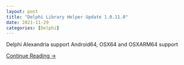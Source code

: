 ```yaml
---
layout: post
title: "Delphi Library Helper Update 1.0.11.0"
date: 2021-11-29
categories: [Delphi]
---
```


Delphi Alexandria support Android64, OSX64 and OSXARM64 support

[Continue Reading →](https://littleearthsolutions.net/)
